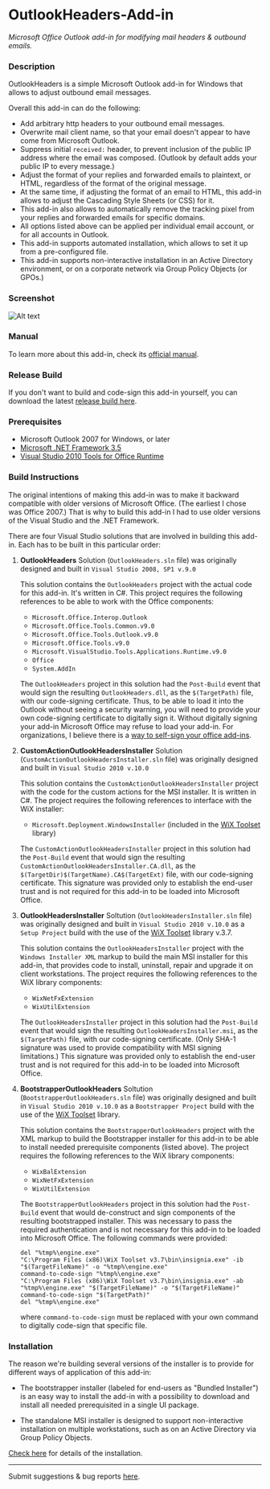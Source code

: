 # OutlookHeaders-Add-in
*Microsoft Office Outlook add-in for modifying mail headers &amp; outbound emails.*

### Description

OutlookHeaders is a simple Microsoft Outlook add-in for Windows that allows to adjust outbound email messages.

Overall this add-in can do the following:

- Add arbitrary http headers to your outbound email messages.
- Overwrite mail client name, so that your email doesn't appear to have come from Microsoft Outlook.
- Suppress initial `received:` header, to prevent inclusion of the public IP address where the email was composed. (Outlook by default adds your public IP to every message.)
- Adjust the format of your replies and forwarded emails to plaintext, or HTML, regardless of the format of the original message.
- At the same time, if adjusting the format of an email to HTML, this add-in allows to adjust the Cascading Style Sheets (or CSS) for it.
- This add-in also allows to automatically remove the tracking pixel from your replies and forwarded emails for specific domains.
- All options listed above can be applied per individual email account, or for all accounts in Outlook.
- This add-in supports automated installation, which allows to set it up from a pre-configured file.
- This add-in supports non-interactive installation in an Active Directory environment, or on a corporate network via Group Policy Objects (or GPOs.)

### Screenshot

![Alt text](https://dennisbabkin.com/php/imgs2/scrsht_olh_05.png "'Customize Outbound Mail' window")

### Manual

To learn more about this add-in, check its [official manual](https://dennisbabkin.com/php/docs.php?what=olh).

### Release Build

If you don't want to build and code-sign this add-in yourself, you can download the latest [release build here](https://dennisbabkin.com/olh).

### Prerequisites

- Microsoft Outlook 2007 for Windows, or later
- [Microsoft .NET Framework 3.5](https://www.microsoft.com/en-us/download/details.aspx?id=21)
- [Visual Studio 2010 Tools for Office Runtime](https://www.microsoft.com/en-us/download/details.aspx?id=56961)

### Build Instructions

The original intentions of making this add-in was to make it backward compatible with older versions of Microsoft Office. (The earliest I chose was Office 2007.) That is why to build this add-in I had to use older versions of the Visual Studio and the .NET Framework.

There are four Visual Studio solutions that are involved in building this add-in. Each has to be built in this particular order:

1. **OutlookHeaders** Solution (`OutlookHeaders.sln` file) was originally designed and built in `Visual Studio 2008, SP1 v.9.0`

   This solution contains the `OutlookHeaders` project with the actual code for this add-in. It's written in C#. This project requires the following references to be able to work with the Office components:
   
    - `Microsoft.Office.Interop.Outlook`
    - `Microsoft.Office.Tools.Common.v9.0`
    - `Microsoft.Office.Tools.Outlook.v9.0`
    - `Microsoft.Office.Tools.v9.0`
    - `Microsoft.VisualStudio.Tools.Applications.Runtime.v9.0`
    - `Office`
    - `System.AddIn`
    
   The `OutlookHeaders` project in this solution had the `Post-Build` event that would sign the resulting `OutlookHeaders.dll`, as the `$(TargetPath)` file, with our code-signing certificate. Thus, to be able to load it into the Outlook without seeing a security warning, you will need to provide your own code-signing certificate to digitally sign it. Without digitally signing your add-in Microsoft Office may refuse to load your add-in. For organizations, I believe there is a [way to self-sign your office add-ins](https://docs.microsoft.com/en-us/visualstudio/vsto/how-to-sign-office-solutions?view=vs-2019).

2. **CustomActionOutlookHeadersInstaller** Solution (`CustomActionOutlookHeadersInstaller.sln` file) was originally designed and built in `Visual Studio 2010 v.10.0`

   This solution contains the `CustomActionOutlookHeadersInstaller` project with the code for the custom actions for the MSI installer. It is written in C#. The project requires the following references to interface with the WiX installer:
   
    - `Microsoft.Deployment.WindowsInstaller` (included in the [WiX Toolset](https://wixtoolset.org/) library)
   
   The `CustomActionOutlookHeadersInstaller` project in this solution had the `Post-Build` event that would sign the resulting `CustomActionOutlookHeadersInstaller.CA.dll`, as the `$(TargetDir)$(TargetName).CA$(TargetExt)` file, with our code-signing certificate. This signature was provided only to establish the end-user trust and is not required for this add-in to be loaded into Microsoft Office.
   
3. **OutlookHeadersInstaller** Soltution (`OutlookHeadersInstaller.sln` file) was originally designed and built in `Visual Studio 2010 v.10.0` as a `Setup Project` build with the use of the [WiX Toolset](https://wixtoolset.org/) library v.3.7.

   This solution contains the `OutlookHeadersInstaller` project with the `Windows Installer XML` markup to build the main MSI installer for this add-in, that provides code to install, uninstall, repair and upgrade it on client workstations. The project requires the following references to the WiX library components:
   
    - `WixNetFxExtension`
    - `WixUtilExtension`

   The `OutlookHeadersInstaller` project in this solution had the `Post-Build` event that would sign the resulting `OutlookHeadersInstaller.msi`, as the `$(TargetPath)` file, with our code-signing certificate. (Only SHA-1 signature was used to provide compatibility with MSI signing limitations.) This signature was provided only to establish the end-user trust and is not required for this add-in to be loaded into Microsoft Office.

4. **BootstrapperOutlookHeaders** Soltution (`BootstrapperOutlookHeaders.sln` file) was originally designed and built in `Visual Studio 2010 v.10.0` as a `Bootstrapper Project` build with the use of the [WiX Toolset](https://wixtoolset.org/) library.

   This solution contains the `BootstrapperOutlookHeaders` project with the XML markup to build the Bootstrapper installer for this add-in to be able to install needed prerequisite components (listed above). The project requires the following references to the WiX library components:
   
    - `WixBalExtension`
    - `WixNetFxExtension`
    - `WixUtilExtension`
    
   The `BootstrapperOutlookHeaders` project in this solution had the `Post-Build` event that would de-construct and sign components of the resulting bootstrapped installer. This was necessary to pass the required authentication and is not necessary for this add-in to be loaded into Microsoft Office. The following commands were provided:
   
       del "%tmp%\engine.exe"
       "C:\Program Files (x86)\WiX Toolset v3.7\bin\insignia.exe" -ib "$(TargetFileName)" -o "%tmp%\engine.exe"
       command-to-code-sign "%tmp%\engine.exe"
       "C:\Program Files (x86)\WiX Toolset v3.7\bin\insignia.exe" -ab "%tmp%\engine.exe" "$(TargetFileName)" -o "$(TargetFileName)"
       command-to-code-sign "$(TargetPath)"
       del "%tmp%\engine.exe"

    where `command-to-code-sign` must be replaced with your own command to digitally code-sign that specific file.
    
### Installation

The reason we're building several versions of the installer is to provide for different ways of application of this add-in:

- The bootstrapper installer (labeled for end-users as "Bundled Installer") is an easy way to install the add-in with a possibility to download and install all needed prerequisited in a single UI package.

- The standalone MSI installer is designed to support non-interactive installation on multiple workstations, such as on an Active Directory via Group Policy Objects.

[Check here](https://dennisbabkin.com/php/docs.php?what=olh&ver=1.0.2#installation) for details of the installation.


--------------


Submit suggestions & bug reports [here](https://www.dennisbabkin.com/sfb/?what=info&name=OutlookHeaders+Add-in+Github).

